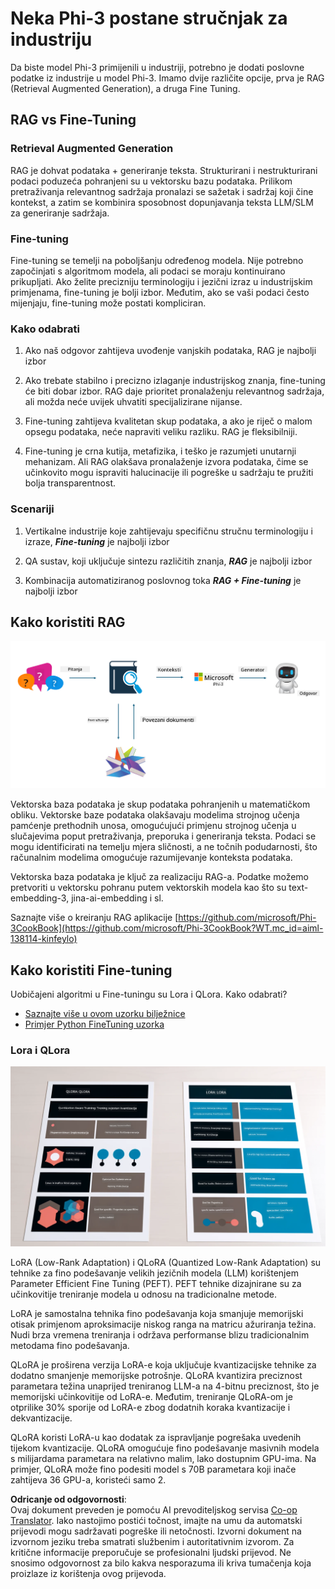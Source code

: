 <!--
CO_OP_TRANSLATOR_METADATA:
{
  "original_hash": "743d7e9cb9c4e8ea642d77bee657a7fa",
  "translation_date": "2025-05-09T22:30:17+00:00",
  "source_file": "md/03.FineTuning/LetPhi3gotoIndustriy.md",
  "language_code": "hr"
}
-->
# **Neka Phi-3 postane stručnjak za industriju**

Da biste model Phi-3 primijenili u industriji, potrebno je dodati poslovne podatke iz industrije u model Phi-3. Imamo dvije različite opcije, prva je RAG (Retrieval Augmented Generation), a druga Fine Tuning.

## **RAG vs Fine-Tuning**

### **Retrieval Augmented Generation**

RAG je dohvat podataka + generiranje teksta. Strukturirani i nestrukturirani podaci poduzeća pohranjeni su u vektorsku bazu podataka. Prilikom pretraživanja relevantnog sadržaja pronalazi se sažetak i sadržaj koji čine kontekst, a zatim se kombinira sposobnost dopunjavanja teksta LLM/SLM za generiranje sadržaja.

### **Fine-tuning**

Fine-tuning se temelji na poboljšanju određenog modela. Nije potrebno započinjati s algoritmom modela, ali podaci se moraju kontinuirano prikupljati. Ako želite precizniju terminologiju i jezični izraz u industrijskim primjenama, fine-tuning je bolji izbor. Međutim, ako se vaši podaci često mijenjaju, fine-tuning može postati kompliciran.

### **Kako odabrati**

1. Ako naš odgovor zahtijeva uvođenje vanjskih podataka, RAG je najbolji izbor

2. Ako trebate stabilno i precizno izlaganje industrijskog znanja, fine-tuning će biti dobar izbor. RAG daje prioritet pronalaženju relevantnog sadržaja, ali možda neće uvijek uhvatiti specijalizirane nijanse.

3. Fine-tuning zahtijeva kvalitetan skup podataka, a ako je riječ o malom opsegu podataka, neće napraviti veliku razliku. RAG je fleksibilniji.

4. Fine-tuning je crna kutija, metafizika, i teško je razumjeti unutarnji mehanizam. Ali RAG olakšava pronalaženje izvora podataka, čime se učinkovito mogu ispraviti halucinacije ili pogreške u sadržaju te pružiti bolja transparentnost.

### **Scenariji**

1. Vertikalne industrije koje zahtijevaju specifičnu stručnu terminologiju i izraze, ***Fine-tuning*** je najbolji izbor

2. QA sustav, koji uključuje sintezu različitih znanja, ***RAG*** je najbolji izbor

3. Kombinacija automatiziranog poslovnog toka ***RAG + Fine-tuning*** je najbolji izbor

## **Kako koristiti RAG**

![rag](../../../../translated_images/rag.36e7cb856f120334d577fde60c6a5d7c5eecae255dac387669303d30b4b3efa4.hr.png)

Vektorska baza podataka je skup podataka pohranjenih u matematičkom obliku. Vektorske baze podataka olakšavaju modelima strojnog učenja pamćenje prethodnih unosa, omogućujući primjenu strojnog učenja u slučajevima poput pretraživanja, preporuka i generiranja teksta. Podaci se mogu identificirati na temelju mjera sličnosti, a ne točnih podudarnosti, što računalnim modelima omogućuje razumijevanje konteksta podataka.

Vektorska baza podataka je ključ za realizaciju RAG-a. Podatke možemo pretvoriti u vektorsku pohranu putem vektorskih modela kao što su text-embedding-3, jina-ai-embedding i sl.

Saznajte više o kreiranju RAG aplikacije [https://github.com/microsoft/Phi-3CookBook](https://github.com/microsoft/Phi-3CookBook?WT.mc_id=aiml-138114-kinfeylo) 

## **Kako koristiti Fine-tuning**

Uobičajeni algoritmi u Fine-tuningu su Lora i QLora. Kako odabrati?
- [Saznajte više u ovom uzorku bilježnice](../../../../code/04.Finetuning/Phi_3_Inference_Finetuning.ipynb)
- [Primjer Python FineTuning uzorka](../../../../code/04.Finetuning/FineTrainingScript.py)

### **Lora i QLora**

![lora](../../../../translated_images/qlora.6aeba71122bc0c8d56ccf0bc36b861304939fee087f43c1fc6cc5c9cb8764725.hr.png)

LoRA (Low-Rank Adaptation) i QLoRA (Quantized Low-Rank Adaptation) su tehnike za fino podešavanje velikih jezičnih modela (LLM) korištenjem Parameter Efficient Fine Tuning (PEFT). PEFT tehnike dizajnirane su za učinkovitije treniranje modela u odnosu na tradicionalne metode.

LoRA je samostalna tehnika fino podešavanja koja smanjuje memorijski otisak primjenom aproksimacije niskog ranga na matricu ažuriranja težina. Nudi brza vremena treniranja i održava performanse blizu tradicionalnim metodama fino podešavanja.

QLoRA je proširena verzija LoRA-e koja uključuje kvantizacijske tehnike za dodatno smanjenje memorijske potrošnje. QLoRA kvantizira preciznost parametara težina unaprijed treniranog LLM-a na 4-bitnu preciznost, što je memorijski učinkovitije od LoRA-e. Međutim, treniranje QLoRA-om je otprilike 30% sporije od LoRA-e zbog dodatnih koraka kvantizacije i dekvantizacije.

QLoRA koristi LoRA-u kao dodatak za ispravljanje pogrešaka uvedenih tijekom kvantizacije. QLoRA omogućuje fino podešavanje masivnih modela s milijardama parametara na relativno malim, lako dostupnim GPU-ima. Na primjer, QLoRA može fino podesiti model s 70B parametara koji inače zahtijeva 36 GPU-a, koristeći samo 2.

**Odricanje od odgovornosti**:  
Ovaj dokument preveden je pomoću AI prevoditeljskog servisa [Co-op Translator](https://github.com/Azure/co-op-translator). Iako nastojimo postići točnost, imajte na umu da automatski prijevodi mogu sadržavati pogreške ili netočnosti. Izvorni dokument na izvornom jeziku treba smatrati službenim i autoritativnim izvorom. Za kritične informacije preporučuje se profesionalni ljudski prijevod. Ne snosimo odgovornost za bilo kakva nesporazuma ili kriva tumačenja koja proizlaze iz korištenja ovog prijevoda.